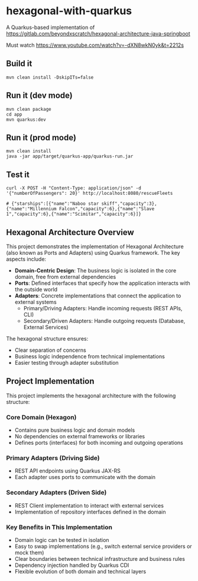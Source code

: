# hexagonal-with-quarkus

A Quarkus-based implementation of https://gitlab.com/beyondxscratch/hexagonal-architecture-java-springboot

Must watch https://www.youtube.com/watch?v=-dXN8wkN0yk&t=2212s

## Build it

```shell
mvn clean install -DskipITs=false
```

## Run it (dev mode)

```shell
mvn clean package
cd app
mvn quarkus:dev
```

## Run it (prod mode)

```shell
mvn clean install
java -jar app/target/quarkus-app/quarkus-run.jar
```

## Test it

```shell
curl -X POST -H "Content-Type: application/json" -d '{"numberOfPassengers": 20}' http://localhost:8080/rescueFleets

# {"starships":[{"name":"Naboo star skiff","capacity":3},{"name":"Millennium Falcon","capacity":6},{"name":"Slave 1","capacity":6},{"name":"Scimitar","capacity":6}]}
```

## Hexagonal Architecture Overview

This project demonstrates the implementation of Hexagonal Architecture (also known as Ports and Adapters) using Quarkus framework. The key aspects include:

- **Domain-Centric Design**: The business logic is isolated in the core domain, free from external dependencies
- **Ports**: Defined interfaces that specify how the application interacts with the outside world
- **Adapters**: Concrete implementations that connect the application to external systems
  - Primary/Driving Adapters: Handle incoming requests (REST APIs, CLI)
  - Secondary/Driven Adapters: Handle outgoing requests (Database, External Services)

The hexagonal structure ensures:
- Clear separation of concerns
- Business logic independence from technical implementations
- Easier testing through adapter substitution

## Project Implementation

This project implements the hexagonal architecture with the following structure:

### Core Domain (Hexagon)
- Contains pure business logic and domain models
- No dependencies on external frameworks or libraries
- Defines ports (interfaces) for both incoming and outgoing operations

### Primary Adapters (Driving Side)
- REST API endpoints using Quarkus JAX-RS
- Each adapter uses ports to communicate with the domain

### Secondary Adapters (Driven Side)
- REST Client implementation to interact with external services
- Implementation of repository interfaces defined in the domain

### Key Benefits in This Implementation
- Domain logic can be tested in isolation
- Easy to swap implementations (e.g., switch external service providers or mock them)
- Clear boundaries between technical infrastructure and business rules
- Dependency injection handled by Quarkus CDI
- Flexible evolution of both domain and technical layers